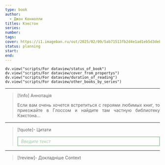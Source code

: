 ```yaml
---
type: book
author:
  - Джон Коннолли
titles: Кэкстон
series:
number:
tags:
cover: https://i1.imageban.ru/out/2025/02/09/5ab71513fb2d4e1ad1eb5d3deb7dcaaf.jpg
status: planning
start:
end:
---
```

```dataviewjs
dv.view("scripts/For dataview/status_of_book")
dv.view("scripts/For dataview/cover_from_propertys")
dv.view("scripts/For dataview/duration_of_reading")
dv.view("scripts/For dataview/other_books_by_series")
```
---

>[!info] Аннотація
> <p align="justify">Если вам очень хочется встретиться с героями любимых книг, то приезжайте в Глоссом и найдите там частную библиотеку Кэкстона…</p>

---

>[!quote]- Цитати
><div align="justify" style="border: 2px solid #A0CAA6; padding: 5px 10px 5px 10px; font-style: italic; color: #A0CAA6 ">Введите текст</div>

---
>[!review]- Докладніше
>Context